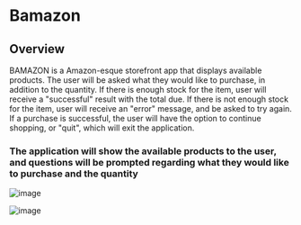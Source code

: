 # Bamazon
## Overview
BAMAZON is a Amazon-esque storefront app that displays available products. The user will be asked what they would like to purchase, in addition to the quantity. If there is enough stock for the item, user will receive a "successful" result with the total due. If there is not enough stock for the item, user will receive an "error" message, and be asked to try again. If a purchase is successful, the user will have the option to continue shopping, or "quit", which will exit the application.

### The application will show the available products to the user, and questions will be prompted regarding what they would like to purchase and the quantity

![image](https://user-images.githubusercontent.com/34128946/51081933-e0f28480-16c1-11e9-9e3e-83b16925d99f.png)

![image](https://user-images.githubusercontent.com/34128946/51081972-a89f7600-16c2-11e9-902f-f15aa52d45ff.png)
